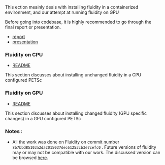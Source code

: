 This ection meainly deals with installing fluidity in a containerized environment,
and our attempt at running fluidity on GPU

Before going into codebase, it is highly recommended to go through the final report or presentation.

  - [report](./reports/final_report.pdf)
  - [presentation](./reports/MTP_presentation_final.pptx)

### Fluidity on CPU
  - [README](./fluidity_cpu/README.md)
  
  This section discusses about installing unchanged fluidity in a CPU configured PETSc

### Fluidity on GPU
  - [README](./fluidity_gpu/README.md)
  
  This section discusses about installing changed fluidity (GPU specific changes) in a GPU configured PETSc

### Notes :
  - All the work was done on Fluidity on commit number `8b7bbd85103a2da2015037dec61253cb3e7cefc0` . 
  Future versions of fluidity may or may not be compatible with our work.
  The discussed version can be browsed [here](https://github.com/FluidityProject/fluidity/tree/8b7bbd85103a2da2015037dec61253cb3e7cefc0).
